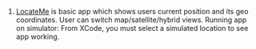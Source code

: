 1. [LocateMe](https://github.com/atifazad/ios/tree/master/LocateMe) is basic app which shows users current position and its geo coordinates. User can switch map/satellite/hybrid views.
Running app on simulator: From XCode, you must select a simulated location to see app working.
